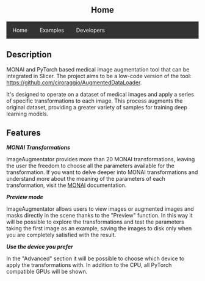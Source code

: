 <center><h2>Home</h2></center>

<style>
ul {
  list-style-type: none;
  margin: 0;
  padding: 0;
  overflow: hidden;
  background-color: #333;
}

li {
  float: left;
}

li a {
  display: block;
  color: white;
  text-align: center;
  padding: 14px 16px;
  text-decoration: none;
}

/* Change the link color to #111 (black) on hover */
li a:hover {
  background-color: #111;
}
</style>

<ul>
  <li><a href="https://ciroraggio.github.io/ImageAugmentator/index">Home</a></li>
  <li><a href="https://ciroraggio.github.io/ImageAugmentator/examples">Examples</a></li>
  <li><a href="https://ciroraggio.github.io/ImageAugmentator/developers">Developers</a></li>
</ul>

## Description
MONAI and PyTorch based medical image augmentation tool that can be integrated in Slicer.
The project aims to be a low-code version of the tool: <https://github.com/ciroraggio/AugmentedDataLoader>.

It's designed to operate on a dataset of medical images and apply a series of specific transformations to each image. This process augments the original dataset, providing a greater variety of samples for training deep learning models.

## Features
***MONAI Transformations***

ImageAugmentator provides more than 20 MONAI transformations, leaving the user the freedom to choose all the parameters available for the transformation. If you want to delve deeper into MONAI transformations and understand more about the meaning of the parameters of each transformation, visit the [MONAI](https://docs.monai.io/en/latest/transforms.html) documentation.

***Preview mode***

ImageAugmentator allows users to view images or augmented images and masks directly in the scene thanks to the "Preview" function. In this way it will be possible to explore the transformations and test the parameters taking the first image as an example, saving the images to disk only when you are completely satisfied with the result.

***Use the device you prefer***

In the "Advanced" section it will be possible to choose which device to apply the transformations with. In addition to the CPU, all PyTorch compatible GPUs will be shown.